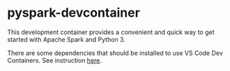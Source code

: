 # pyspark-devcontainer
This development container provides a convenient and quick way to get started with Apache Spark and Python 3.

There are some dependencies that should be installed to use VS Code Dev Containers. See instruction [here]([https://link](https://code.visualstudio.com/docs/remote/containers#_installation)).
